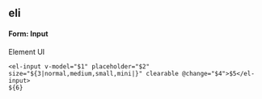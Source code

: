 ## eli
#### Form: Input
Element UI <el-input>
```
<el-input v-model="$1" placeholder="$2" size="${3|normal,medium,small,mini|}" clearable @change="$4">$5</el-input>
${6}
```
